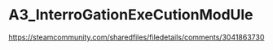 # A3_InterroGationExeCutionModUle
https://steamcommunity.com/sharedfiles/filedetails/comments/3041863730
